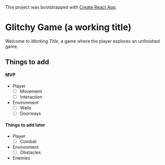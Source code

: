 This project was bootstrapped with [Create React App](https://github.com/facebook/create-react-app).

# Glitchy Game (a working title)

Welcome to *Working Title*, a game where the player explores an unfinished game.

Things to add
-----
#### MVP

- Player
  - [ ] Movement
  - [ ] Interaction
- Environment
  - [ ] Walls
  - [ ] Doorways
  
#### Things to add later

- Player
  - [ ] Combat
- Environment
  - [ ] Obstacles
- Enemies
